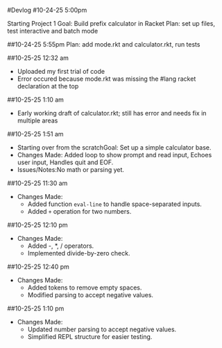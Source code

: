 #Devlog
#10-24-25 5:00pm

Starting Project 1
Goal: Build prefix calculator in Racket
Plan: set up files, test interactive and batch mode


##10-24-25 5:55pm
Plan: add mode.rkt and calculator.rkt, run tests

##10-25-25 12:32 am
- Uploaded my first trial of code
- Error occured because mode.rkt was missing the #lang racket declaration at the top

##10-25-25 1:10 am
- Early working draft of calculator.rkt; still has error and needs fix in multiple areas

##10-25-25 1:51 am
- Starting over from the scratchGoal: Set up a simple calculator base.
- Changes Made: Added loop to show prompt and read input, Echoes user input, Handles quit and EOF.
- Issues/Notes:No math or parsing yet.

##10-25-25 11:30 am
- Changes Made:
  - Added function `eval-line` to handle space-separated inputs.
  - Added `+` operation for two numbers.

##10-25-25 12:10 pm
- Changes Made:
  - Added -, *, / operators.
  - Implemented divide-by-zero check.

##10-25-25 12:40 pm
- Changes Made:
  - Added tokens to remove empty spaces.
  - Modified parsing to accept negative values.

##10-25-25 1:10 pm
- Changes Made:
  - Updated number parsing to accept negative values.
  - Simplified REPL structure for easier testing.
